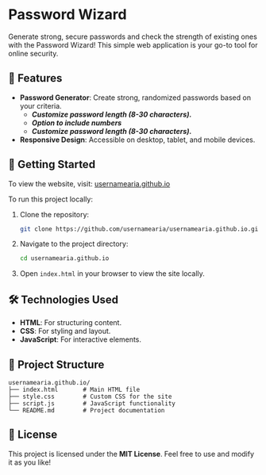 # Password Wizard

Generate strong, secure passwords and check the strength of existing ones with the Password Wizard! This simple web application is your go-to tool for online security.

## 🌟 Features

- **Password Generator**: Create strong, randomized passwords based on your criteria.
  - ***Customize password length (8-30 characters).***
  - ***Option to include numbers***
  - ***Customize password length (8-30 characters).***
- **Responsive Design**: Accessible on desktop, tablet, and mobile devices.  
  

## 🚀 Getting Started

To view the website, visit: [usernamearia.github.io](https://usernamearia.github.io)  

To run this project locally:

1. Clone the repository:  
   ```bash
   git clone https://github.com/usernamearia/usernamearia.github.io.git
   ```
2. Navigate to the project directory:  
   ```bash
   cd usernamearia.github.io
   ```
3. Open `index.html` in your browser to view the site locally.  

## 🛠️ Technologies Used

- **HTML**: For structuring content.  
- **CSS**: For styling and layout.  
- **JavaScript**: For interactive elements.  

## 📂 Project Structure

```
usernamearia.github.io/
├── index.html       # Main HTML file
├── style.css        # Custom CSS for the site
├── script.js        # JavaScript functionality
└── README.md        # Project documentation
```

## 📄 License

This project is licensed under the **MIT License**. Feel free to use and modify it as you like!
